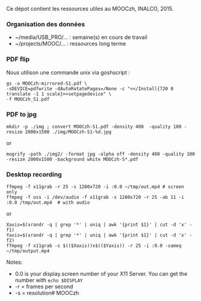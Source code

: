 Ce dépot contient les ressources utiles au MOOCzh, INALCO, 2015.

### Organisation des données
* ~/media/USB_PRO/... : semaine(s) en cours de travail
* ~/projects/MOOC/... : ressources long terme


### PDF flip
Nous utilison une commande unix via goshscript :

```
gs -o MOOCzh-mirrored-S1.pdf \
-sDEVICE=pdfwrite -dAutoRotatePages=/None -c "<</Install{720 0 translate -1 1 scale}>>setpagedevice" \
-f MOOCzh_S1.pdf
```

### PDF to jpg 
```
mkdir -p ./img ; convert MOOCzh-S1.pdf -density 400  -quality 100 -resize 2000x1500 ./img/MOOCzh-S1-%d.jpg
```
or
```
mogrify -path ./img2/ -format jpg -alpha off -density 400 -quality 100 -resize 2000x1500 -background white MOOCzh-S*.pdf
```

### Desktop recording
```
ffmpeg -f x11grab -r 25 -s 1280x720 -i :0.0 ~/tmp/out.mp4 # screen only
ffmpeg -f oss -i /dev/audio -f x11grab -s 1280x720 -r 25 -ab 11 -i :0.0 /tmp/out.mp4  # with audio
```
or 
```
Xaxis=$(xrandr -q | grep '*' | uniq | awk '{print $1}' | cut -d 'x' -f1)
Yaxis=$(xrandr -q | grep '*' | uniq | awk '{print $1}' | cut -d 'x' -f2)
ffmpeg -f x11grab -s $(($Xaxis))x$(($Yaxis)) -r 25 -i :0.0 -sameq ~/tmp/output.mp4
```
Notes:

 - 0.0 is your display.screen number of your X11 Server. You can get the
   number with `echo $DISPLAY`
 - -r = frames per second
 - -s = resolution# MOOCzh
